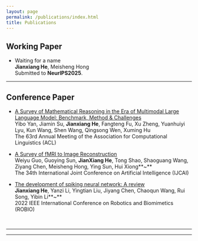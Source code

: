 ```yaml
---
layout: page
permalink: /publications/index.html
title: Publications
---
```


## Working Paper

- Waiting for a name <br>**Jianxiang He**, Meisheng Hong<br>Submitted to **NeurIPS2025**.

---

## Conference Paper

- [A Survey of Mathematical Reasoning in the Era of Multimodal Large Language Model: Benchmark, Method & Challenges](https://arxiv.org/abs/2412.11936)<br>Yibo Yan, Jiamin Su, **Jianxiang He**, Fangteng Fu, Xu Zheng, Yuanhuiyi Lyu, Kun Wang, Shen Wang, Qingsong Wen, Xuming Hu<br>The 63rd Annual Meeting of the Association for Computational Linguistics (ACL)<br>

- [A Survey of fMRI to Image Reconstruction](https://arxiv.org/abs/2502.16861)<br>Weiyu Guo, Guoying Sun, **JianXiang He**, Tong Shao, Shaoguang Wang, Ziyang Chen, Meisheng Hong, Ying Sun, Hui Xiong**~**<br>The 34th International Joint Conference on Artificial Intelligence (IJCAI)<br>

- [The development of spiking neural network: A review](https://ieeexplore.ieee.org/abstract/document/10012028/)<br>**Jianxiang He**, Yanzi Li, Yingtian Liu, Jiyang Chen, Chaoqun Wang, Rui Song, Yibin Li**~**<br>2022 IEEE International Conference on Robotics and Biomimetics (ROBIO)<br>



<br>


---

<!-- ## Early Project

- [Securing Billion Bluetooth Devices leveraging Learning-based Techniques](https://ojs.aaai.org/index.php/AAAI/article/view/30544)<br>*Final year project ([thesis](https://caihanlin.com/mypaper/thesis/UG-thesis.pdf)).*<br>**Hanlin Cai** (Advisors: Zhezhuang Xu, Tozammel Hossain)<br>The 38th Annual AAAI Conference on Artificial Intelligence (AAAI 2024), [Undergraduate Consortium](https://aaai.org/aaai-24-conference/undergraduate-consortium-program/).<br>Vancouver, Canada. February, 2024.

- Optimizing Traffic Sign Detection System Using Deep Residual Neural Networks Combined with Analytic Hierarchy Process Model<br>*Junior-year course design.*<br>**Hanlin Cai**, Zheng Li, Jiaqi Hu, Wei Hong Lim, Sew Sun Tiang, Mastaneh Mokayef, Chin Hong Wong<br>The 28th International Conference on Artificial Life and Robotics.<br>Beppu, Japan. February, 2023.<br>Recommended for expanding publication in the Journal of Advances in Artificial Life Robotics (EI Compendex).

- An IoT Garbage Monitoring System for Effective Garbage Management<br>*First-year course design.*<br>**Hanlin Cai**, Jiaqi Hu, Zheng Li, Wei Hong Lim, Mastaneh Mokayef, Chin Hong Wong<br>The 4th International Conference on Computer Engineering, Network and Intelligent Multimedia<br>Surabaya, Indonesia. November, 2022 (EI Compendex).<br>

  <br> -->

---

<!-- ## Degree Thesis

- [Hybrid Detection Mechanism for Spoofing Attacks in Bluetooth Low Energy Networks](https://caihanlin.com/mypaper/thesis/UG-thesis.pdf)<br>**Hanlin Cai** (Advisor: Zhezhuang Xu). **Best Bachelor Thesis Award** (Top 1/300).<br>Proposal paper has been accepted by AAAI 2024<br>Expect to submit a long paper to KDD 2024.

- [Industrial Inspection System based on Intelligent IoT and Bionic Quadruped Robot](https://caihanlin.com/mypaper/thesis/IP-report.pdf)<br>**Hanlin Cai** (Advisor: Zhezhuang Xu, Yuxiong Xia). Junior-year Intern Program.<br>Industrial Placement at China Huading Tech and IIoT Lab<br>

  <br> -->

<br>